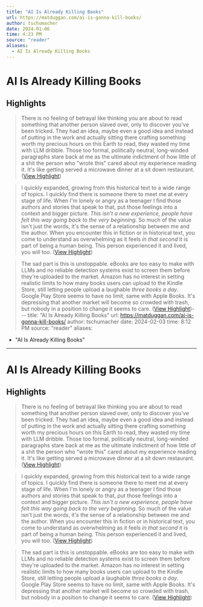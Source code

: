 ```yaml
---
title: "AI Is Already Killing Books"
url: https://matduggan.com/ai-is-gonna-kill-books/
author: tschumacher
date: 2024-01-06
time: 4:23 PM
source: "reader"
aliases:
  - AI Is Already Killing Books
---
```

# AI Is Already Killing Books

## Highlights
> There is no feeling of betrayal like thinking you are about to read something that another person slaved over, only to discover you've been tricked. They had an idea, maybe even a good idea and instead of putting in the work and actually sitting there crafting something worth my precious hours on this Earth to read, they wasted my time with LLM dribble. Those too formal, politically neutral, long-winded paragraphs stare back at me as the ultimate indictment of how little of a shit the person who "wrote this" cared about my experience reading it. It's like getting served a microwave dinner at a sit down restaurant. ([View Highlight](https://read.readwise.io/read/01hkfqrez7pcrxvmxhp5317a2e))

> I quickly expanded, growing from this historical text to a wide range of topics. I quickly find there is someone there to meet me at every stage of life. When I'm lonely or angry as a teenager I find those authors and stories that speak to that, put those feelings into a context and bigger picture. *This isn't a new experience, people have felt this way going back to the very beginning.* So much of the value isn't just the words, it's the sense of a relationship between me and the author. When you encounter this in fiction or in historical text, you come to understand as overwhelming as it feels *in that second* it is part of being a human being. This person experienced it and lived, you will too. ([View Highlight](https://read.readwise.io/read/01hkfr4s969sf14s7yqfn6b47b))

> The sad part is this is unstoppable. eBooks are too easy to make with LLMs and no reliable detection systems exist to screen them before they're uploaded to the market. Amazon has no interest in setting realistic limits to how many books users can upload to the Kindle Store, still letting people upload a laughable *three books a day*. Google Play Store seems to have no limit, same with Apple Books. It's depressing that another market will become so crowded with trash, but nobody in a position to change it seems to care. ([View Highlight](https://read.readwise.io/read/01hkfrc062swyw3aggc2wfy2cr))---
title: "AI Is Already Killing Books"
url: https://matduggan.com/ai-is-gonna-kill-books/
author: tschumacher
date: 2024-02-03
time: 8:12 PM
source: "reader"
aliases:
  - "AI Is Already Killing Books"
---
# AI Is Already Killing Books

## Highlights
> There is no feeling of betrayal like thinking you are about to read something that another person slaved over, only to discover you've been tricked. They had an idea, maybe even a good idea and instead of putting in the work and actually sitting there crafting something worth my precious hours on this Earth to read, they wasted my time with LLM dribble. Those too formal, politically neutral, long-winded paragraphs stare back at me as the ultimate indictment of how little of a shit the person who "wrote this" cared about my experience reading it. It's like getting served a microwave dinner at a sit down restaurant. ([View Highlight](https://read.readwise.io/read/01hkfqrez7pcrxvmxhp5317a2e))

> I quickly expanded, growing from this historical text to a wide range of topics. I quickly find there is someone there to meet me at every stage of life. When I'm lonely or angry as a teenager I find those authors and stories that speak to that, put those feelings into a context and bigger picture. *This isn't a new experience, people have felt this way going back to the very beginning.* So much of the value isn't just the words, it's the sense of a relationship between me and the author. When you encounter this in fiction or in historical text, you come to understand as overwhelming as it feels *in that second* it is part of being a human being. This person experienced it and lived, you will too. ([View Highlight](https://read.readwise.io/read/01hkfr4s969sf14s7yqfn6b47b))

> The sad part is this is unstoppable. eBooks are too easy to make with LLMs and no reliable detection systems exist to screen them before they're uploaded to the market. Amazon has no interest in setting realistic limits to how many books users can upload to the Kindle Store, still letting people upload a laughable *three books a day*. Google Play Store seems to have no limit, same with Apple Books. It's depressing that another market will become so crowded with trash, but nobody in a position to change it seems to care. ([View Highlight](https://read.readwise.io/read/01hkfrc062swyw3aggc2wfy2cr))

